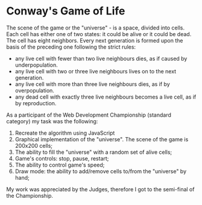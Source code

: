 # Conway's Game of Life

The scene of the game or the "universe" - is a space, divided into cells. Each cell has either one of two states: it could be alive or it could be dead. The cell has eight neighbors. Every next generation is formed upon the basis of the preceding one following the strict rules:

- any live cell with fewer than two live neighbours dies, as if caused by underpopulation.
- any live cell with two or three live neighbours lives on to the next generation.
- any live cell with more than three live neighbours dies, as if by overpopulation.
- any dead cell with exactly three live neighbours becomes a live cell, as if by reproduction.

As a participant of the Web Development Championship (standard category) my task was the following:

1) Recreate the algorithm using JavaScript
2) Graphical implementation of the "universe". The scene of the game is 200x200 cells;
3) The ability to fill the "universe" with a random set of alive cells;
4) Game's controls: stop, pause, restart;
5) The ability to control game's speed;
5) Draw mode: the ability to add/remove cells to/from the "universe" by hand;

My work was appreciated by the Judges, therefore I got to the semi-final of the Championship.
